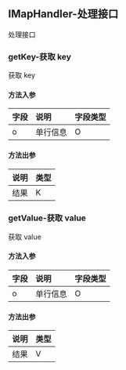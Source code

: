 ## IMapHandler-处理接口

处理接口

### getKey-获取 key

获取 key

#### 方法入参

| 字段 | 说明 | 字段类型 |
|:---|:---|:---|
| o | 单行信息 | O |

#### 方法出参

| 说明 | 类型 |
|:---|:---|
| 结果 | K |

### getValue-获取 value

获取 value

#### 方法入参

| 字段 | 说明 | 字段类型 |
|:---|:---|:---|
| o | 单行信息 | O |

#### 方法出参

| 说明 | 类型 |
|:---|:---|
| 结果 | V |




